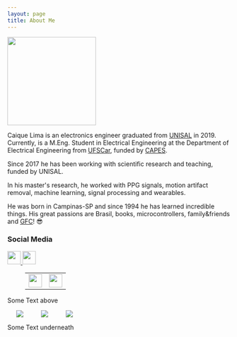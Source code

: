 ```yaml
---
layout: page
title: About Me
---
```


<!--![Profile picture.](/assets/profile_pic.jpg) 

<img src="https://github.com/ccaique-lima/webpage/blob/0ef2db712d5a7461c19fee08ea24be3f672f6511/assets/profile_pic.jpg"
     width=200px;
     height=auto /> -->
     
<img src="https://raw.githubusercontent.com/ccaique-lima/webpage/gh-pages/assets/profile_pic.jpg" width="200px" height="auto">

Caique Lima is an electronics engineer graduated from [UNISAL](https://unisal.br) in 2019. Currently, is a M.Eng. Student in Electrical Engineering at the Department of Electrical Engineering from [UFSCar](https://www.ufscar.br), funded by [CAPES](https://www.gov.br/capes/pt-br).

Since 2017 he has been working with scientific research and teaching, funded by UNISAL.

In his master's research, he worked with PPG signals, motion artifact removal, machine learning, signal processing and wearables.

He was born in Campinas-SP and since 1994 he has learned incredible things. His great passions are Brasil, books, microcontrollers, family&friends and [GFC](https://www.guaranifc.com.br/)! 😎

### Social Media

<a href="http://lattes.cnpq.br/0894764660082882">
  <img src="https://raw.githubusercontent.com/ccaique-lima/webpage/gh-pages/assets/icon_lattes.png" width="30px" height="auto">
</a>

<a href="https://www.linkedin.com/in/caique-lima1/">
  <img src="https://raw.githubusercontent.com/ccaique-lima/webpage/gh-pages/assets/icon_linkedin.png" width="30px" height="auto">
</a>


<figure class="half">
  <table>
    <tr>
      <td>
        <a href="http://lattes.cnpq.br/0894764660082882">
          <img src="https://raw.githubusercontent.com/ccaique-lima/webpage/gh-pages/assets/icon_lattes.png" width="30px" height="auto">
        </a>
      </td>
      <td>
        <a href="https://www.linkedin.com/in/caique-lima1/">
          <img src="https://raw.githubusercontent.com/ccaique-lima/webpage/gh-pages/assets/icon_linkedin.png" width="30px" height="auto">
        </a>
      </td>
    </tr>
  </table>
  <!--<figcaption>Caption describing these two images.</figcaption> -->
</figure>

<p>Some Text above</p>
<img src="http://urlref.at/images/3o.gif" align="left" hspace="20" />
<img src="http://urlref.at/images/3o.gif" align="left" hspace="20" />
<img src="http://urlref.at/images/3o.gif" hspace="20" />
<p>Some Text underneath</p>
